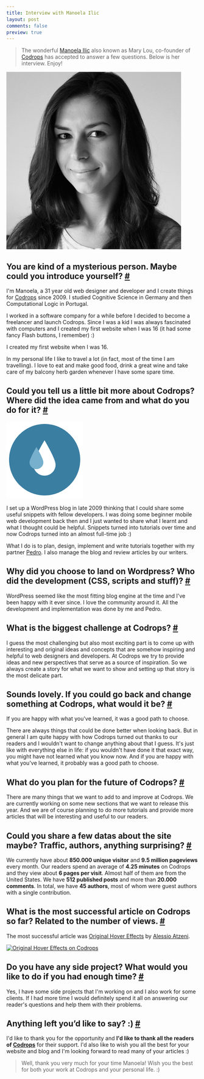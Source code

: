 ```yaml
---
title: Interview with Manoela Ilic
layout: post
comments: false
preview: true
---
```

<section>
<blockquote><p>The wonderful <a href="https://twitter.com/crnacura">Manoela Ilic</a> also known as Mary Lou, co-founder of <a href="http://tympanus.net/codrops/">Codrops</a> has accepted to answer a few questions. Below is her interview. Enjoy!</p></blockquote>
</section>
<section id="introduction">
<img class="pull-image--left" src="/images/interview-manoela-ilic__manoela.jpg" alt="Photo Manoela Ilic">
<h2 class="h4"><span class="fontawesome-comments icon-left" style="color: #aaa"></span>You are kind of a mysterious person. Maybe could you introduce yourself? <a href="#introduction" class="section-anchor">#</a></h2>
<p>I'm Manoela, a 31 year old web designer and developer and I create things for <a href="http://tympanus.net/codrops/">Codrops</a> since 2009. I studied Cognitive Science in Germany and then Computational Logic in Portugal.</p>
<p>I worked in a software company for a while before I decided to become a freelancer and launch Codrops. Since I was a kid I was always fascinated with computers and I created my first website when I was 16 (it had some fancy Flash buttons, I remember) :)</p>
<p class="pull-quote--right">I created my first website when I was 16.</p>
<p>In my personal life I like to travel a lot (in fact, most of the time I am travelling). I love to eat and make good food, drink a great wine and take care of my balcony herb garden whenever I have some spare time.</p>
</section>
<section id="codrops">
<h2 class="h4"><span class="fontawesome-comments icon-left" style="color: #aaa"></span>Could you tell us a little bit more about Codrops? Where did the idea came from and what do you do for it? <a href="#codrops" class="section-anchor">#</a></h2>
<img class="pull-image--left" src="/images/interview-manoela-ilic__codrops.png" alt="Codrops logo" />
<p>I set up a WordPress blog in late 2009 thinking that I could share some useful snippets with fellow developers. I was doing some beginner mobile web development back then and I just wanted to share what I learnt and what I thought could be helpful. Snippets turned into tutorials over time and now Codrops turned into an almost full-time job :)  </p>
<p>What I do is to plan, design, implement and write tutorials together with my partner <a href="https://twitter.com/o_telho">Pedro</a>. I also manage the blog and review articles by our writers.</p>
</section>
<section id="why-wordpress">
<h2 class="h4"><span class="fontawesome-comments icon-left" style="color: #aaa"></span>Why did you choose to land on Wordpress? Who did the development (CSS, scripts and stuff)? <a href="#why-wordpress" class="section-anchor">#</a></h2>
<p>WordPress seemed like the most fitting blog engine at the time and I've been happy with it ever since. I love the community around it. 
All the development and implementation was done by me and Pedro.</p>
</section>
<section id="biggest-challenge">
<h2 class="h4"><span class="fontawesome-comments icon-left" style="color: #aaa"></span>What is the biggest challenge at Codrops? <a href="#biggest-challenge" class="section-anchor">#</a></h2>
<p>I guess the most challenging but also most exciting part is to come up with interesting and original ideas and concepts that are somehow inspiring and helpful to web designers and developers. At Codrops we try to provide ideas and new perspectives that serve as a source of inspiration. So we always create a story for what we want to show and setting up that story is the most delicate part. </p>
</section>
<section id="change-something">
<h2 class="h4"><span class="fontawesome-comments icon-left" style="color: #aaa"></span>Sounds lovely. If you could go back and change something at Codrops, what would it be? <a href="#change-something" class="section-anchor">#</a></h2>
<p class="pull-quote--right">If you are happy with what you've learned, it was a good path to choose.</p>
<p>There are always things that could be done better when looking back. But in general I am quite happy with how Codrops turned out thanks to our readers and I wouldn't want to change anything about that I guess. It's just like with everything else in life: if you wouldn't have done it that exact way, you might have not learned what you know now. And if you are happy with what you've learned, it probably was a good path to choose. </p>
</section>
<section id="future-of-codrops">
<h2 class="h4"><span class="fontawesome-comments icon-left" style="color: #aaa"></span>What do you plan for the future of Codrops? <a href="#future-of-codrops" class="section-anchor">#</a></h2>
<p>There are many things that we want to add to and improve at Codrops. We are currently working on some new sections that we want to release this year. And we are of course planning to do more tutorials and provide more articles that will be interesting and useful to our readers.</p>
</section>
<section id="data">
<h2 class="h4"><span class="fontawesome-comments icon-left" style="color: #aaa"></span>Could you share a few datas about the site maybe? Traffic, authors, anything surprising? <a href="#data" class="section-anchor">#</a></h2>
<p>We currently have about <strong>850.000 unique visitor</strong> and <strong>9.5 million pageviews</strong> every month. Our readers spend an average of <strong>4.25 minutes</strong> on Codrops and they view about <strong>6 pages per visit</strong>. Almost half of them are from the United States. We have <strong>512 published posts</strong> and more than <strong>20.000 comments</strong>. In total, we have <strong>45 authors</strong>, most of whom were guest authors with a single contribution. </p>
</section>
<section id="best-codrops-article">
<h2 class="h4"><span class="fontawesome-comments icon-left" style="color: #aaa"></span>What is the most successful article on Codrops so far? Related to the number of views. <a href="#best-codrops-article" class="section-anchor">#</a></h2>
<p>The most successful article was <a href="http://tympanus.net/codrops/2011/11/02/original-hover-effects-with-css3/">Original Hover Effects</a> by <a href="https://twitter.com/Bluxart">Alessio Atzeni</a>.</p>
<a title="Original Hover Effects on Codrops" href="http://tympanus.net/codrops/2011/11/02/original-hover-effects-with-css3/"><img src="http://cdn2.tympanus.net/codrops/wp-content/uploads/2011/11/OriginalHoverEffects.jpg?84cd58" alt="Original Hover Effects on Codrops"></a>
</section>
<section id="side-projects">
<h2 class="h4"><span class="fontawesome-comments icon-left" style="color: #aaa"></span>Do you have any side project? What would you like to do if you had enough time? <a href="#side-projects" class="section-anchor">#</a></h2>
<p>Yes, I have some side projects that I'm working on and I also work for some clients. If I had more time I would definitely spend it all on answering our reader's questions and help them with their problems. </p>
</section>
<section id="final-words">
<h2 class="h4"><span class="fontawesome-comments icon-left" style="color: #aaa"></span>Anything left you’d like to say? :) <a href="#final-words" class="section-anchor">#</a></h2>
<p>I'd like to thank you for the opportunity and <strong>I'd like to thank all the readers of <a href="http://tympanus.com/codrops/">Codrops</a></strong> for their support. I'd also like to wish you all the best for your website and blog and I'm looking forward to read many of your articles :)</p>
<blockquote class="clearfix">
	<p>Well, thank you very much for your time Manoela! Wish you the best for both your work at Codrops and your personal life. :)</p>
</blockquote>
</section>
